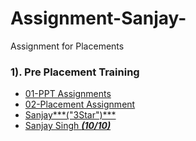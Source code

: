 # Assignment-Sanjay-
Assignment for Placements 


### 1). Pre Placement Training
- [01-PPT Assignments](https://github.com/Dr-Sanjay/Assignment_Sanjay/tree/main/01-PPT_Assignments)
- [02-Placement Assignment](https://github.com/Dr-Sanjay/Assignment_Sanjay/tree/main/02_Placement_Assignment_(Sanjay))
- [Sanjay***("3Star")***](https://github.com/Dr-Sanjay/Assignment_Sanjay/blob/main/01-PPT_Assignments/Day_07_(Strings).ipynb)
- [Sanjay Singh ***(10/10)***](https://github.com/Dr-Sanjay/Assignment_Sanjay/tree/main/07-Python_Solutions)
